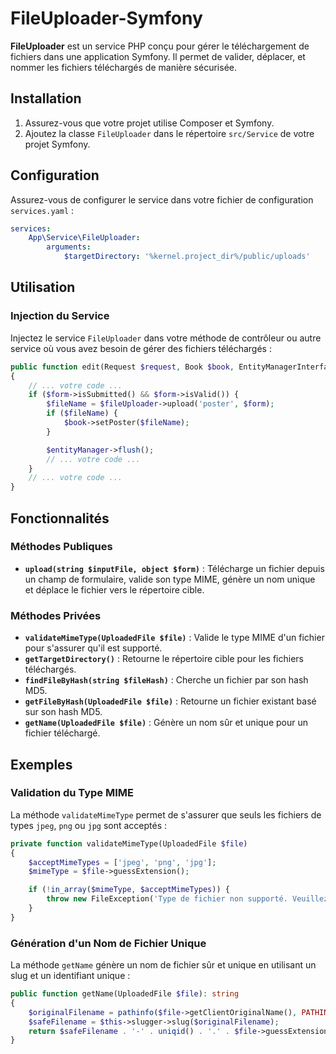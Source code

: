 # FileUploader-Symfony

**FileUploader** est un service PHP conçu pour gérer le téléchargement de fichiers dans une application Symfony. Il permet de valider, déplacer, et nommer les fichiers téléchargés de manière sécurisée.

## Installation

1. Assurez-vous que votre projet utilise Composer et Symfony.
2. Ajoutez la classe `FileUploader` dans le répertoire `src/Service` de votre projet Symfony.

## Configuration

Assurez-vous de configurer le service dans votre fichier de configuration `services.yaml` :

```yaml
services:
    App\Service\FileUploader:
        arguments:
            $targetDirectory: '%kernel.project_dir%/public/uploads'
```

## Utilisation

### Injection du Service

Injectez le service `FileUploader` dans votre méthode de contrôleur ou autre service où vous avez besoin de gérer des fichiers téléchargés :

```php
public function edit(Request $request, Book $book, EntityManagerInterface $entityManager, FileUploader $fileUploader): Response
{
    // ... votre code ...
    if ($form->isSubmitted() && $form->isValid()) {
        $fileName = $fileUploader->upload('poster', $form);
        if ($fileName) {
            $book->setPoster($fileName);
        }

        $entityManager->flush();
        // ... votre code ...
    }
    // ... votre code ...
}

```

## Fonctionnalités

### Méthodes Publiques

- **`upload(string $inputFile, object $form)`** : Télécharge un fichier depuis un champ de formulaire, valide son type MIME, génère un nom unique et déplace le fichier vers le répertoire cible.

### Méthodes Privées

- **`validateMimeType(UploadedFile $file)`** : Valide le type MIME d'un fichier pour s'assurer qu'il est supporté.
- **`getTargetDirectory()`** : Retourne le répertoire cible pour les fichiers téléchargés.
- **`findFileByHash(string $fileHash)`** : Cherche un fichier par son hash MD5.
- **`getFileByHash(UploadedFile $file)`** : Retourne un fichier existant basé sur son hash MD5.
- **`getName(UploadedFile $file)`** : Génère un nom sûr et unique pour un fichier téléchargé.

## Exemples

### Validation du Type MIME

La méthode `validateMimeType` permet de s'assurer que seuls les fichiers de types `jpeg`, `png` ou `jpg` sont acceptés :

```php
private function validateMimeType(UploadedFile $file)
{
    $acceptMimeTypes = ['jpeg', 'png', 'jpg'];
    $mimeType = $file->guessExtension();

    if (!in_array($mimeType, $acceptMimeTypes)) {
        throw new FileException('Type de fichier non supporté. Veuillez télécharger une image au format jpeg, png ou jpg.');
    }
}
```

### Génération d'un Nom de Fichier Unique

La méthode `getName` génère un nom de fichier sûr et unique en utilisant un slug et un identifiant unique :

```php
public function getName(UploadedFile $file): string
{
    $originalFilename = pathinfo($file->getClientOriginalName(), PATHINFO_FILENAME);
    $safeFilename = $this->slugger->slug($originalFilename);
    return $safeFilename . '-' . uniqid() . '.' . $file->guessExtension();
}
```

